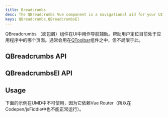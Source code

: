 ```yaml
---
title: Breadcrumbs
desc: The QBreadcrumbs Vue component is a navigational aid for your UI. It allows users to keep track of their location within programs, documents, or websites.
keys: QBreadcrumbs,QBreadcrumbsEl
---
```

QBreadcrumbs （面包屑）组件在UI中用作导航辅助。帮助用户定位目前处于应用程序中的哪个页面。通常会用在[QToolbar](/vue-components/toolbar)组件之中，但不局限于此。

## QBreadcrumbs API

<doc-api file="QBreadcrumbs" />

## QBreadcrumbsEl API

<doc-api file="QBreadcrumbsEl" />

## Usage
<doc-example title="Basic" file="QBreadcrumbs/Basic" />

<doc-example title="In a QToolbar" file="QBreadcrumbs/Toolbar" />

<doc-example title="Custom separators" file="QBreadcrumbs/Separator" />

下面的示例在UMD中不可使用，因为它依赖Vue Router（所以在Codepen/jsFiddle中也不能正常运行）。

<doc-example title="Router links" file="QBreadcrumbs/RouterLinks" />

<doc-example title="Gutters" file="QBreadcrumbs/Gutters" />

<doc-example title="Align" file="QBreadcrumbs/Align" />
